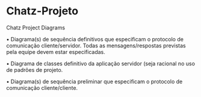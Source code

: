 # Chatz-Projeto
Chatz Project Diagrams

• Diagrama(s) de sequência definitivos que especificam o protocolo de comunicação 
  cliente/servidor. Todas as mensagens/respostas previstas pela equipe devem estar especificadas.
  
• Diagrama de classes definitivo da aplicação servidor (seja racional no uso de padrões de projeto.

• Diagrama(s) de sequência preliminar que especificam o protocolo de comunicação cliente/cliente. 
